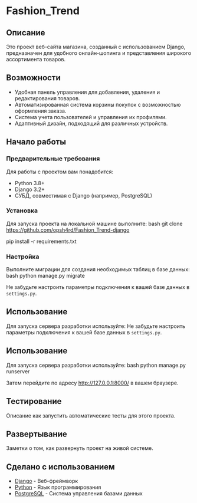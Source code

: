 # Fashion_Trend

## Описание

Это проект веб-сайта магазина, созданный с использованием Django, предназначен для удобного онлайн-шопинга и представления широкого ассортимента товаров.

## Возможности

- Удобная панель управления для добавления, удаления и редактирования товаров.
- Автоматизированная система корзины покупок с возможностью оформления заказа.
- Система учета пользователей и управления их профилями.
- Адаптивный дизайн, подходящий для различных устройств.

## Начало работы

### Предварительные требования

Для работы с проектом вам понадобится:

- Python 3.8+
- Django 3.2+
- СУБД, совместимая с Django (например, PostgreSQL)

### Установка

Для запуска проекта на локальной машине выполните:
bash
git clone https://github.com/opsh4rd/Fashion_Trend-django

pip install -r requirements.txt

### Настройка

Выполните миграции для создания необходимых таблиц в базе данных:
bash
python manage.py migrate

Не забудьте настроить параметры подключения к вашей базе данных в `settings.py`.

## Использование

Для запуска сервера разработки используйте:
Не забудьте настроить параметры подключения к вашей базе данных в `settings.py`.

## Использование

Для запуска сервера разработки используйте:
bash
python manage.py runserver

Затем перейдите по адресу http://127.0.0.1:8000/ в вашем браузере.

## Тестирование

Описание как запустить автоматические тесты для этого проекта.

## Развертывание

Заметки о том, как развернуть проект на живой системе.

## Сделано с использованием

- [Django](https://www.djangoproject.com/) - Веб-фреймворк
- [Python](https://www.python.org/) - Язык программирования
- [PostgreSQL](https://www.postgresql.org/) - Система управления базами данных

